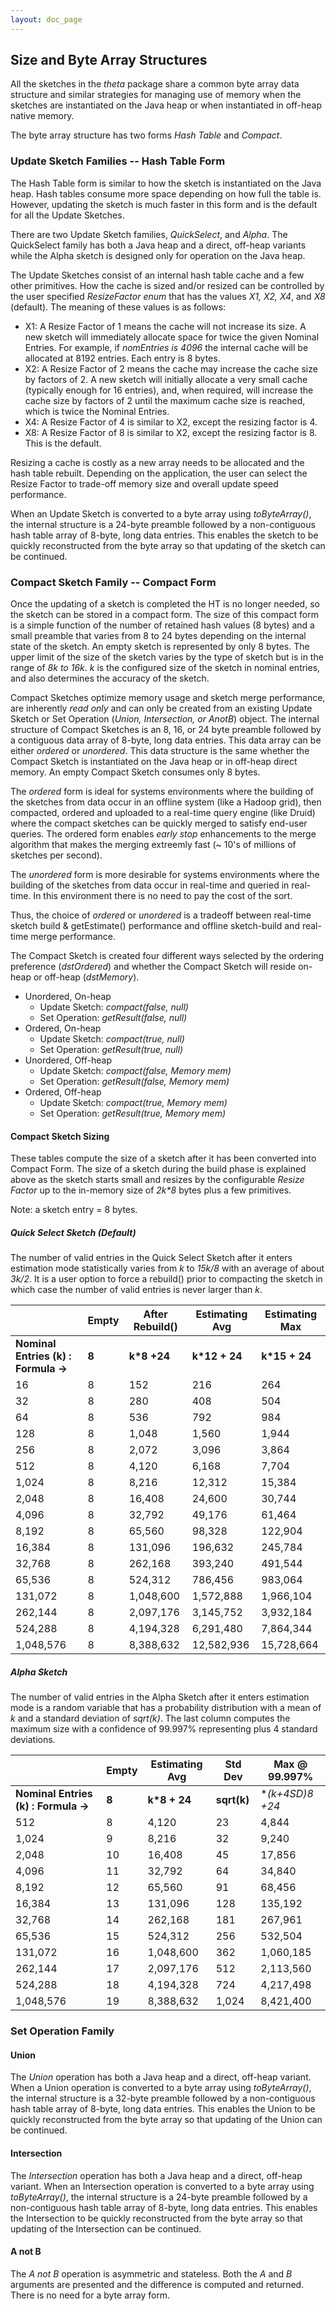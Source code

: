 ```yaml
---
layout: doc_page
---
```

<!--
    Licensed to the Apache Software Foundation (ASF) under one
    or more contributor license agreements.  See the NOTICE file
    distributed with this work for additional information
    regarding copyright ownership.  The ASF licenses this file
    to you under the Apache License, Version 2.0 (the
    "License"); you may not use this file except in compliance
    with the License.  You may obtain a copy of the License at

      http://www.apache.org/licenses/LICENSE-2.0

    Unless required by applicable law or agreed to in writing,
    software distributed under the License is distributed on an
    "AS IS" BASIS, WITHOUT WARRANTIES OR CONDITIONS OF ANY
    KIND, either express or implied.  See the License for the
    specific language governing permissions and limitations
    under the License.
-->
## Size and Byte Array Structures

All the sketches in the <i>theta</i> package share a common byte array data structure and similar 
strategies for managing use of memory when the sketches are instantiated on the Java heap or 
when instantiated in off-heap native memory.

The byte array structure has two forms <i>Hash Table</i> and <i>Compact</i>.

### Update Sketch Families -- Hash Table Form
The Hash Table form is similar to how the sketch is instantiated on the Java heap. 
Hash tables consume more space depending on how full the table is. 
However, updating the sketch is much faster in this form and is the default for all the Update Sketches.

There are two Update Sketch families, <i>QuickSelect</i>, and <i>Alpha</i>. 
The QuickSelect family has both a Java heap and a direct, off-heap variants while the 
Alpha sketch is designed only for operation on the Java heap. 

The Update Sketches consist of an internal hash table cache and a few other primitives. 
How the cache is sized and/or resized can be controlled by the user specified 
<i>ResizeFactor enum</i> that has the values <i>X1, X2, X4</i>, and <i>X8</i> (default). 
The meaning of these values is as follows:

* X1: A Resize Factor of 1 means the cache will not increase its size. A new sketch will 
immediately allocate space for twice the given Nominal Entries. 
For example, if <i>nomEntries is 4096</i> the internal cache will be allocated at 8192 entries. 
Each entry is 8 bytes.
* X2: A Resize Factor of 2 means the cache may increase the cache size by factors of 2. 
A new sketch will initially allocate a very small cache (typically enough for 16 entries), 
and, when required, will increase the cache size by factors of 2 until the maximum cache 
size is reached, which is twice the Nominal Entries.
* X4: A Resize Factor of 4 is similar to X2, except the resizing factor is 4.
* X8: A Resize Factor of 8 is similar to X2, except the resizing factor is 8. 
This is the default. 

Resizing a cache is costly as a new array needs to be allocated and the hash table rebuilt. 
Depending on the application, the user can select the Resize Factor to trade-off memory size 
and overall update speed performance.

When an Update Sketch is converted to a byte array using <i>toByteArray()</i>, 
the internal structure is a 24-byte preamble followed by a non-contiguous 
hash table array of 8-byte, long data entries.
This enables the sketch to be quickly reconstructed from the byte array so that updating 
of the sketch can be continued.

### Compact Sketch Family -- Compact Form
Once the updating of a sketch is completed the HT is no longer needed, so the sketch can be 
stored in a compact form. 
The size of this compact form is a simple function of the number of retained hash values 
(8 bytes) and a small preamble that varies from 8 to 24 bytes depending on the 
internal state of the sketch.  An empty sketch is represented by only 8 bytes. 
The upper limit of the size of the sketch varies by the type of sketch but is 
in the range of <i>8*k to 16*k</i>. 
<i>k</i> is the configured size of the sketch in nominal entries, 
and also determines the accuracy of the sketch.

Compact Sketches optimize memory usage and sketch merge performance, are inherently <i>read only</i> 
and can only be created from an existing Update Sketch or Set Operation 
(<i>Union, Intersection, or AnotB</i>) object. 
The internal structure of Compact Sketches is an 8, 16, or 24 byte preamble followed 
by a contiguous data array of 8-byte, long data entries. 
This data array can be either <i>ordered</i> or <i>unordered</i>. 
This data structure is the same whether the Compact Sketch is instantiated on the 
Java heap or in off-heap direct memory. 
An empty Compact Sketch consumes only 8 bytes. 

The <i>ordered</i> form is ideal for systems environments where the building of the sketches 
from data occur in an offline system (like a Hadoop grid), then compacted, ordered and 
uploaded to a real-time query engine (like Druid) where the compact sketches can be quickly 
merged to satisfy end-user queries. 
The ordered form enables <i>early stop</i> enhancements to the merge algorithm 
that makes the merging extreemly fast (~ 10's of millions of sketches per second).

The <i>unordered</i> form is more desirable for systems environments where the 
building of the sketches from data occur in real-time and queried in real-time. 
In this environment there is no need to pay the cost of the sort.

Thus, the choice of <i>ordered</i> or <i>unordered</i> is a tradeoff between 
real-time sketch build & getEstimate() performance and offline sketch-build 
and real-time merge performance.

The Compact Sketch is created four different ways selected by the ordering preference 
(<i>dstOrdered</i>) and whether the Compact Sketch will reside on-heap or off-heap (<i>dstMemory</i>). 

* Unordered, On-heap 
  * Update Sketch: <i>compact(false, null)</i>
  * Set Operation: <i>getResult(false, null)</i>
* Ordered, On-heap
  * Update Sketch: <i>compact(true, null)</i>
  * Set Operation: <i>getResult(true, null)</i>
* Unordered, Off-heap
  * Update Sketch: <i>compact(false, Memory mem)</i>
  * Set Operation: <i>getResult(false, Memory mem)</i>
* Ordered, Off-heap
  * Update Sketch: <i>compact(true, Memory mem)</i>
  * Set Operation: <i>getResult(true, Memory mem)</i>

#### Compact Sketch Sizing
These tables compute the size of a sketch after it has been converted into Compact Form. 
The size of a sketch during the build phase is explained above as the sketch starts small and 
resizes by the configurable <i>Resize Factor</i> up to the in-memory size of <i>2k*8</i> bytes plus
a few primitives.

Note: a sketch entry = 8 bytes.

##### Quick Select Sketch (Default)
The number of valid entries in the Quick Select Sketch after it enters estimation mode
statistically varies from <i>k</i> to <i>15k/8</i> with an average of about <i>3k/2</i>. 
It is a user option to force a rebuild() prior to compacting the sketch in which case the 
number of valid entries is never larger than <i>k</i>.


&nbsp;  | Empty | After Rebuild() | Estimating Avg | Estimating Max
----------------|-------------|-------------|------------|--------------
**Nominal Entries (k) : Formula ->** | **8** | **k*8 +24** | **k*12 + 24** | **k*15 + 24**
16 | 8 | 152 | 216 | 264
32 | 8 | 280 | 408 | 504
64 | 8 | 536 | 792 | 984
128 | 8 | 1,048 | 1,560 | 1,944
256 | 8 | 2,072 | 3,096 | 3,864
512 | 8 | 4,120 | 6,168 | 7,704
1,024 | 8 | 8,216 | 12,312 | 15,384
2,048 | 8 | 16,408 | 24,600 | 30,744
4,096 | 8 | 32,792 | 49,176 | 61,464
8,192 | 8 | 65,560 | 98,328 | 122,904
16,384 | 8 | 131,096 | 196,632 | 245,784
32,768 | 8 | 262,168 | 393,240 | 491,544
65,536 | 8 | 524,312 | 786,456 | 983,064
131,072 | 8 | 1,048,600 | 1,572,888 | 1,966,104
262,144 | 8 | 2,097,176 | 3,145,752 | 3,932,184
524,288 | 8 | 4,194,328 | 6,291,480 | 7,864,344
1,048,576 | 8 | 8,388,632 | 12,582,936 | 15,728,664

##### Alpha Sketch
The number of valid entries in the Alpha Sketch after it enters estimation mode 
is a random variable that has a probability distribution with a mean of <i>k</i>
and a standard deviation of <i>sqrt(k)</i>. 
The last column computes the maximum size with a confidence of 99.997% representing
plus 4 standard deviations.


&nbsp;  | Empty | Estimating Avg | Std Dev | Max @ 99.997% 
----------------|-------------|-------------|------------|----------
**Nominal Entries (k) : Formula ->** | **8** | **k*8 + 24** | **sqrt(k)** | **(k+4SD)*8 +24**
512 | 8 | 4,120 | 23 | 4,844
1,024 | 9 | 8,216 | 32 | 9,240
2,048 | 10 | 16,408 | 45 | 17,856
4,096 | 11 | 32,792 | 64 | 34,840
8,192 | 12 | 65,560 | 91 | 68,456
16,384 | 13 | 131,096 | 128 | 135,192
32,768 | 14 | 262,168 | 181 | 267,961
65,536 | 15 | 524,312 | 256 | 532,504
131,072 | 16 | 1,048,600 | 362 | 1,060,185
262,144 | 17 | 2,097,176 | 512 | 2,113,560
524,288 | 18 | 4,194,328 | 724 | 4,217,498
1,048,576 | 19 | 8,388,632 | 1,024 | 8,421,400


### Set Operation Family

#### Union
The <i>Union</i> operation has both a Java heap and a direct, off-heap variant. 
When a Union operation is converted to a byte array using <i>toByteArray()</i>, 
the internal structure is a 32-byte preamble followed by a non-contiguous hash 
table array of 8-byte, long data entries. 
This enables the Union to be quickly reconstructed from the byte array 
so that updating of the Union can be continued.

#### Intersection
The <i>Intersection</i> operation has both a Java heap and a direct, off-heap variant. 
When an Intersection operation is converted to a byte array using <i>toByteArray()</i>, 
the internal structure is a 24-byte preamble followed by a non-contiguous hash 
table array of 8-byte, long data entries. 
This enables the Intersection to be quickly reconstructed from the byte array 
so that updating of the Intersection can be continued.

#### A not B
The <i>A not B</i> operation is asymmetric and stateless. 
Both the <i>A</i> and <i>B</i> arguments are presented and the difference 
is computed and returned. 
There is no need for a byte array form.

